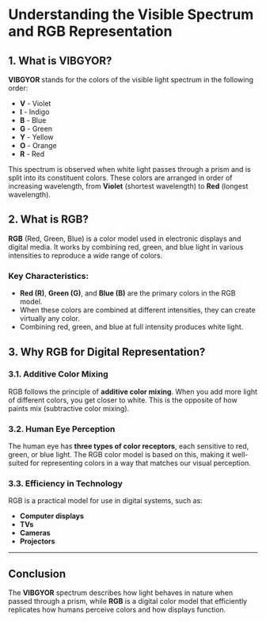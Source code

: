 # Understanding the Visible Spectrum and RGB Representation

## 1. What is VIBGYOR?
**VIBGYOR** stands for the colors of the visible light spectrum in the following order:
- **V** - Violet
- **I** - Indigo
- **B** - Blue
- **G** - Green
- **Y** - Yellow
- **O** - Orange
- **R** - Red

This spectrum is observed when white light passes through a prism and is split into its constituent colors. These colors are arranged in order of increasing wavelength, from **Violet** (shortest wavelength) to **Red** (longest wavelength).

## 2. What is RGB?
**RGB** (Red, Green, Blue) is a color model used in electronic displays and digital media. It works by combining red, green, and blue light in various intensities to reproduce a wide range of colors.

### Key Characteristics:
- **Red (R)**, **Green (G)**, and **Blue (B)** are the primary colors in the RGB model.
- When these colors are combined at different intensities, they can create virtually any color.
- Combining red, green, and blue at full intensity produces white light.

## 3. Why RGB for Digital Representation?

### 3.1. Additive Color Mixing
RGB follows the principle of **additive color mixing**. When you add more light of different colors, you get closer to white. This is the opposite of how paints mix (subtractive color mixing).

### 3.2. Human Eye Perception
The human eye has **three types of color receptors**, each sensitive to red, green, or blue light. The RGB color model is based on this, making it well-suited for representing colors in a way that matches our visual perception.

### 3.3. Efficiency in Technology
RGB is a practical model for use in digital systems, such as:
- **Computer displays**
- **TVs**
- **Cameras**
- **Projectors**

---

## Conclusion

The **VIBGYOR** spectrum describes how light behaves in nature when passed through a prism, while **RGB** is a digital color model that efficiently replicates how humans perceive colors and how displays function.


